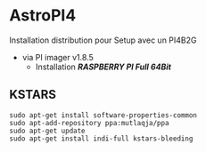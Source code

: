 # AstroPI4
Installation distribution pour Setup avec un PI4B2G

+ via PI imager v1.8.5
  + Installation ***RASPBERRY PI Full 64Bit***

## KSTARS
```
sudo apt-get install software-properties-common
sudo apt-add-repository ppa:mutlaqja/ppa
sudo apt-get update
sudo apt-get install indi-full kstars-bleeding
```
